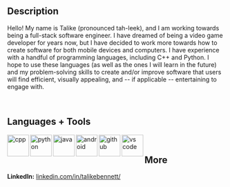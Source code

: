 ## Description
Hello! My name is Talike (pronounced tah-leek), and I am working towards being a full-stack software engineer. I have dreamed of being a video game developer for years now, but I have decided to work more towards how to create software for both mobile devices and computers. I have experience with a handful of programming languages, including C++ and Python. I hope to use these languages (as well as the ones I will learn in the future) and my problem-solving skills to create and/or improve software that users will find efficient, visually appealing, and -- if applicable -- entertaining to engage with.

<br />

## Languages + Tools
<img align="left" alt="cpp" src="https://user-images.githubusercontent.com/42747200/46140125-da084900-c26d-11e8-8ea7-c45ae6306309.png" height="50"/>
<img align="left" alt="python" src="https://upload.wikimedia.org/wikipedia/commons/thumb/c/c3/Python-logo-notext.svg/2048px-Python-logo-notext.svg.png" height="50"/>
<img align="left" alt="java" src="https://cdn-icons-png.flaticon.com/512/226/226777.png" height="50"/>
<img align="left" alt="android" src="https://cdn.vox-cdn.com/thumbor/YHfKvMFzpSu_j2AY8KoMefG6rTY=/1400x1050/filters:format(jpeg)/cdn.vox-cdn.com/uploads/chorus_asset/file/19086219/Android_logo_stacked__RGB_.jpg" height="50"/>
<img align="left" alt="github" src="https://cdn-icons-png.flaticon.com/512/25/25231.png" height="50"/>
<img align="left" alt="vs code" src="https://upload.wikimedia.org/wikipedia/commons/thumb/9/9a/Visual_Studio_Code_1.35_icon.svg/2048px-Visual_Studio_Code_1.35_icon.svg.png" height="50"/>

<br />

## More
**LinkedIn:** [linkedin.com/in/talikebennett/](https://www.linkedin.com/in/talikebennett/)

<br />